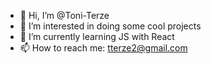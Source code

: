 - 👋 Hi, I’m @Toni-Terze
- 👀 I’m interested in doing some cool projects
- 🌱 I’m currently learning JS with React
- 📫 How to reach me: tterze2@gmail.com

